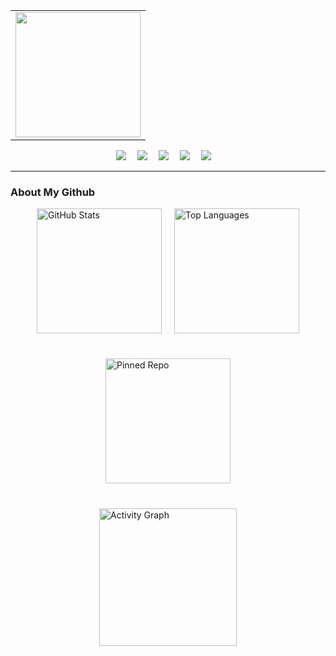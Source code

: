 <!-- 访问统计 -->

<div align="center">
  <table style="width:100%;">
    <tr>
      <td align="center">
        <img height='200' src="https://count.naihee.cn/@NaiHeeeee?theme=rule34" />
      </td>
    </tr>
  </table>
</div>

<!-- 个人资料徽标 -->

<div align="center">
  <a href="https://naihee.cn/"><img src="https://img.shields.io/badge/Website-个人网站-blue"></a>&emsp;
  <a href="https://t.me/naihe666"><img src="https://img.shields.io/badge/Telegram-电报-24A1DE"></a>&emsp;
  <a href="https://x.com/naiheeeee"><img src="https://img.shields.io/badge/X-推特-black"></a>&emsp;    
  <a href="https://space.bilibili.com/232568569"><img src="https://img.shields.io/badge/Bilibili-B站-FB7299"></a>&emsp;
  <a href="https://www.youtube.com/channel/UCLAriEYXiSDMX8HI6q21Keg"><img src="https://img.shields.io/badge/Youtube-油管-FF0000"></a>&emsp;
</div>

---

### About My Github
<div style="display: flex; flex-direction: column; align-items: center; width: 100%; gap: 20px;">
  <div style="display: flex; justify-content: center; width: 100%; gap: 20px;">
    <!-- 第一个图片 -->
    <a href="https://github.com/NaiHeeeee/github-readme-stats">
      <img height="200" src="https://github-readme-stats.naihee.cn/api?username=naiheeeee&show_icons=true&theme=tokyonight" alt="GitHub Stats" />
    </a>
    <!-- 第二个图片 -->
    <a href="https://github.com/NaiHeeeee/github-readme-stats">
      <img height="200" src="https://github-readme-stats.naihee.cn/api/top-langs/?username=NaiHeeeee&layout=compact&theme=tokyonight" alt="Top Languages" />
    </a>
  </div>

  <!-- 第三个图片 -->
  <a href="https://github.com/NaiHeeeee/NaiHeeeee.github.io">
    <img height="200" src="https://github-readme-stats.naihee.cn/api/pin/?username=naiheeeee&repo=naiheeeee.github.io&theme=tokyonight" alt="Pinned Repo" style="margin-top: 20px;" />
  </a>

  <!-- 第四个图片 -->
  <a href="https://github.com/NaiHeeeee/github-readme-activity-graph" style="margin-top: 20px;">
    <img height="220" src="https://github-readme-activity-graph.naihee.cn/graph?username=NaiHeeeee&theme=tokyo-night&hide_border=true&area=true" alt="Activity Graph" />
  </a>
</div>

